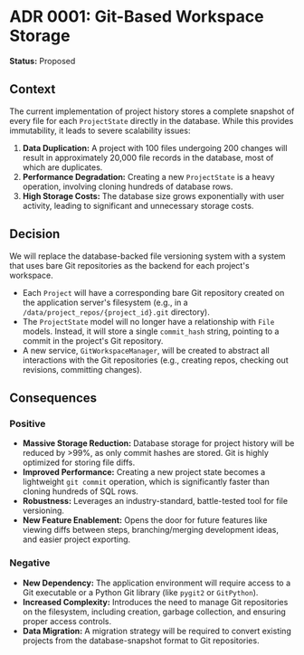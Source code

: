 # ADR 0001: Git-Based Workspace Storage

**Status:** Proposed

## Context

The current implementation of project history stores a complete snapshot of every file for each `ProjectState` directly in the database. While this provides immutability, it leads to severe scalability issues:

1.  **Data Duplication:** A project with 100 files undergoing 200 changes will result in approximately 20,000 file records in the database, most of which are duplicates.
2.  **Performance Degradation:** Creating a new `ProjectState` is a heavy operation, involving cloning hundreds of database rows.
3.  **High Storage Costs:** The database size grows exponentially with user activity, leading to significant and unnecessary storage costs.

## Decision

We will replace the database-backed file versioning system with a system that uses bare Git repositories as the backend for each project's workspace.

- Each `Project` will have a corresponding bare Git repository created on the application server's filesystem (e.g., in a `/data/project_repos/{project_id}.git` directory).
- The `ProjectState` model will no longer have a relationship with `File` models. Instead, it will store a single `commit_hash` string, pointing to a commit in the project's Git repository.
- A new service, `GitWorkspaceManager`, will be created to abstract all interactions with the Git repositories (e.g., creating repos, checking out revisions, committing changes).

## Consequences

### Positive

- **Massive Storage Reduction:** Database storage for project history will be reduced by >99%, as only commit hashes are stored. Git is highly optimized for storing file diffs.
- **Improved Performance:** Creating a new project state becomes a lightweight `git commit` operation, which is significantly faster than cloning hundreds of SQL rows.
- **Robustness:** Leverages an industry-standard, battle-tested tool for file versioning.
- **New Feature Enablement:** Opens the door for future features like viewing diffs between steps, branching/merging development ideas, and easier project exporting.

### Negative

- **New Dependency:** The application environment will require access to a Git executable or a Python Git library (like `pygit2` or `GitPython`).
- **Increased Complexity:** Introduces the need to manage Git repositories on the filesystem, including creation, garbage collection, and ensuring proper access controls.
- **Data Migration:** A migration strategy will be required to convert existing projects from the database-snapshot format to Git repositories.
